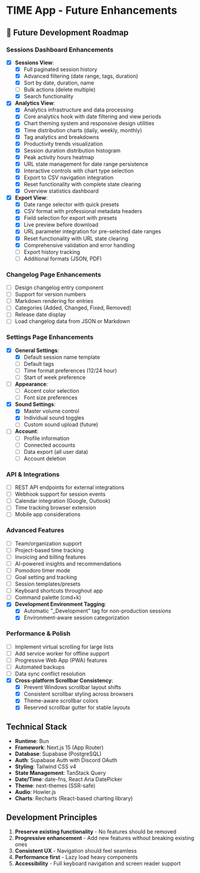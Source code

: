 # TIME App - Future Enhancements

## 🚀 Future Development Roadmap

### Sessions Dashboard Enhancements
- [x] **Sessions View**:
  - [x] Full paginated session history
  - [x] Advanced filtering (date range, tags, duration)
  - [x] Sort by date, duration, name
  - [ ] Bulk actions (delete multiple)
  - [x] Search functionality
- [x] **Analytics View**:
  - [x] Analytics infrastructure and data processing
  - [x] Core analytics hook with date filtering and view periods  
  - [x] Chart theming system and responsive design utilities
  - [x] Time distribution charts (daily, weekly, monthly)
  - [x] Tag analytics and breakdowns
  - [x] Productivity trends visualization
  - [x] Session duration distribution histogram
  - [x] Peak activity hours heatmap
  - [x] URL state management for date range persistence
  - [x] Interactive controls with chart type selection
  - [x] Export to CSV navigation integration
  - [x] Reset functionality with complete state clearing
  - [x] Overview statistics dashboard
- [x] **Export View**:
  - [x] Date range selector with quick presets
  - [x] CSV format with professional metadata headers
  - [x] Field selection for export with presets
  - [x] Live preview before download
  - [x] URL parameter integration for pre-selected date ranges
  - [x] Reset functionality with URL state clearing
  - [x] Comprehensive validation and error handling
  - [ ] Export history tracking
  - [ ] Additional formats (JSON, PDF)

### Changelog Page Enhancements
- [ ] Design changelog entry component
- [ ] Support for version numbers
- [ ] Markdown rendering for entries
- [ ] Categories (Added, Changed, Fixed, Removed)
- [ ] Release date display
- [ ] Load changelog data from JSON or Markdown

### Settings Page Enhancements
- [x] **General Settings**:
  - [x] Default session name template
  - [ ] Default tags
  - [ ] Time format preferences (12/24 hour)
  - [ ] Start of week preference
- [ ] **Appearance**:
  - [ ] Accent color selection
  - [ ] Font size preferences
- [x] **Sound Settings**:
  - [x] Master volume control
  - [x] Individual sound toggles
  - [ ] Custom sound upload (future)
- [ ] **Account**:
  - [ ] Profile information
  - [ ] Connected accounts
  - [ ] Data export (all user data)
  - [ ] Account deletion

### API & Integrations
- [ ] REST API endpoints for external integrations
- [ ] Webhook support for session events
- [ ] Calendar integration (Google, Outlook)
- [ ] Time tracking browser extension
- [ ] Mobile app considerations

### Advanced Features
- [ ] Team/organization support
- [ ] Project-based time tracking
- [ ] Invoicing and billing features
- [ ] AI-powered insights and recommendations
- [ ] Pomodoro timer mode
- [ ] Goal setting and tracking
- [ ] Session templates/presets
- [ ] Keyboard shortcuts throughout app
- [ ] Command palette (cmd+k)
- [x] **Development Environment Tagging**:
  - [x] Automatic "_Development" tag for non-production sessions
  - [x] Environment-aware session categorization

### Performance & Polish
- [ ] Implement virtual scrolling for large lists
- [ ] Add service worker for offline support
- [ ] Progressive Web App (PWA) features
- [ ] Automated backups
- [ ] Data sync conflict resolution
- [x] **Cross-platform Scrollbar Consistency**:
  - [x] Prevent Windows scrollbar layout shifts
  - [x] Consistent scrollbar styling across browsers
  - [x] Theme-aware scrollbar colors
  - [x] Reserved scrollbar gutter for stable layouts

## Technical Stack
- **Runtime**: Bun
- **Framework**: Next.js 15 (App Router)
- **Database**: Supabase (PostgreSQL)
- **Auth**: Supabase Auth with Discord OAuth
- **Styling**: Tailwind CSS v4
- **State Management**: TanStack Query
- **Date/Time**: date-fns, React Aria DatePicker
- **Theme**: next-themes (SSR-safe)
- **Audio**: Howler.js
- **Charts**: Recharts (React-based charting library)

## Development Principles
1. **Preserve existing functionality** - No features should be removed
2. **Progressive enhancement** - Add new features without breaking existing ones
3. **Consistent UX** - Navigation should feel seamless
4. **Performance first** - Lazy load heavy components
5. **Accessibility** - Full keyboard navigation and screen reader support